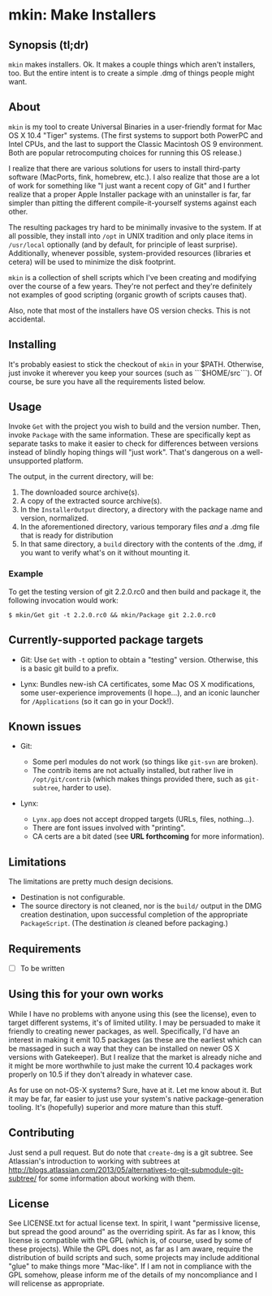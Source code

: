 # mkin: Make Installers

## Synopsis (tl;dr)

```mkin``` makes installers. Ok. It makes a couple things which aren't
installers, too. But the entire intent is to create a simple .dmg of things
people might want.

## About

```mkin``` is my tool to create Universal Binaries in a user-friendly format
for Mac OS X 10.4 "Tiger" systems. (The first systems to support both PowerPC
and Intel CPUs, and the last to support the Classic Macintosh OS 9
environment. Both are popular retrocomputing choices for running this OS
release.)

I realize that there are various solutions for users to install third-party
software (MacPorts, fink, homebrew, etc.). I also realize that those are a lot
of work for something like "I just want a recent copy of Git" and I further
realize that a proper Apple Installer package with an uninstaller is far, far
simpler than pitting the different compile-it-yourself systems against each
other.

The resulting packages try hard to be minimally invasive to the system. If at
all possible, they install into ```/opt``` in UNIX tradition and only place
items in ```/usr/local``` optionally (and by default, for principle of least
surprise). Additionally, whenever possible, system-provided resources
(libraries et cetera) will be used to minimize the disk footprint.

```mkin``` is a collection of shell scripts which I've been creating and
modifying over the course of a few years. They're not perfect and they're
definitely not examples of good scripting (organic growth of scripts causes
that).

Also, note that most of the installers have OS version checks. This is not
accidental.

## Installing

It's probably easiest to stick the checkout of ```mkin``` in your $PATH.
Otherwise, just invoke it wherever you keep your sources (such as
```$HOME/src```). Of course, be sure you have all the requirements listed
below.

## Usage

Invoke ```Get``` with the project you wish to build and the version number.
Then, invoke ```Package``` with the same information. These are specifically
kept as separate tasks to make it easier to check for differences between
versions instead of blindly hoping things will "just work". That's dangerous
on a well-unsupported platform.

The output, in the current directory, will be:

1. The downloaded source archive(s).
2. A copy of the extracted source archive(s).
3. In the ```InstallerOutput``` directory, a directory with the package name
   and version, normalized.
4. In the aforementioned directory, various temporary files *and* a .dmg file
   that is ready for distribution
5. In that same directory, a ```build``` directory with the contents of the
   .dmg, if you want to verify what's on it without mounting it.

### Example

To get the testing version of git 2.2.0.rc0 and then build and package it,
the following invocation would work:

```$ mkin/Get git -t 2.2.0.rc0 && mkin/Package git 2.2.0.rc0```

## Currently-supported package targets

* Git: Use ```Get``` with ```-t``` option to obtain a "testing" version.
  Otherwise, this is a basic git build to a prefix.

* Lynx: Bundles new-ish CA certificates, some Mac OS X modifications, some
  user-experience improvements (I hope...), and an iconic launcher for
  ```/Applications``` (so it can go in your Dock!).

## Known issues

* Git:
  - Some perl modules do not work (so things like ```git-svn``` are broken).
  - The contrib items are not actually installed, but rather live in
    ```/opt/git/contrib``` (which makes things provided there, such as
    ```git-subtree```, harder to use).

* Lynx:
  - ```Lynx.app``` does not accept dropped targets (URLs, files, nothing...).
  - There are font issues involved with "printing".
  - CA certs are a bit dated (see **URL forthcoming** for more information).

## Limitations

The limitations are pretty much design decisions.

* Destination is not configurable.
* The source directory is not cleaned, nor is the ```build/``` output in the
  DMG creation destination, upon successful completion of the appropriate
  ```PackageScript```. (The destination *is* cleaned before packaging.)

## Requirements

* [ ] To be written

## Using this for your own works

While I have no problems with anyone using this (see the license), even to
target different systems, it's of limited utility. I may be persuaded to make
it friendly to creating newer packages, as well. Specifically, I'd have an
interest in making it emit 10.5 packages (as these are the earliest which can
be massaged in such a way that they can be installed on newer OS X versions
with Gatekeeper). But I realize that the market is already niche and it might
be more worthwhile to just make the current 10.4 packages work properly on
10.5 if they don't already in whatever case.

As for use on not-OS-X systems? Sure, have at it. Let me know about it. But it
may be far, far easier to just use your system's native package-generation
tooling. It's (hopefully) superior and more mature than this stuff.

## Contributing

Just send a pull request. But do note that ```create-dmg``` is a git subtree.
See Atlassian's introduction to working with subtrees at
http://blogs.atlassian.com/2013/05/alternatives-to-git-submodule-git-subtree/
for some information about working with them.

## License

See LICENSE.txt for actual license text. In spirit, I want "permissive
license, but spread the good around" as the overriding spirit. As far as I
know, this license is compatible with the GPL (which is, of course, used by
some of these projects). While the GPL does not, as far as I am aware, require
the distribution of build scripts and such, some projects may include
additional "glue" to make things more "Mac-like". If I am not in compliance
with the GPL somehow, please inform me of the details of my noncompliance and
I will relicense as appropriate.


